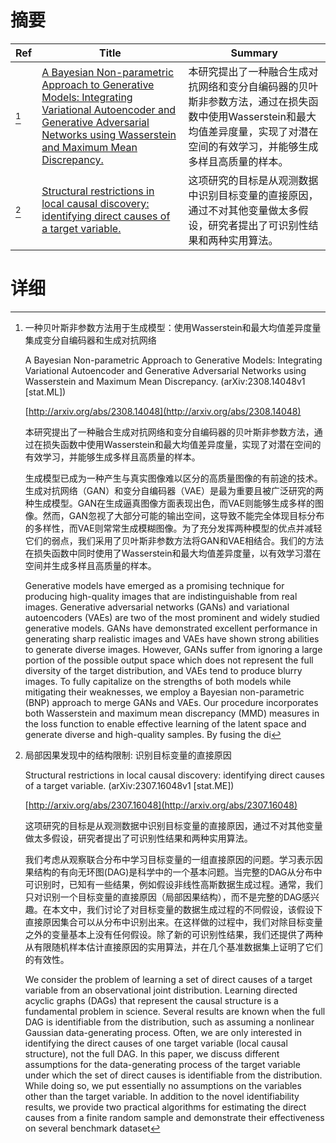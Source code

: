 # 摘要

| Ref | Title | Summary |
| --- | --- | --- |
| [^1] | [A Bayesian Non-parametric Approach to Generative Models: Integrating Variational Autoencoder and Generative Adversarial Networks using Wasserstein and Maximum Mean Discrepancy.](http://arxiv.org/abs/2308.14048) | 本研究提出了一种融合生成对抗网络和变分自编码器的贝叶斯非参数方法，通过在损失函数中使用Wasserstein和最大均值差异度量，实现了对潜在空间的有效学习，并能够生成多样且高质量的样本。 |
| [^2] | [Structural restrictions in local causal discovery: identifying direct causes of a target variable.](http://arxiv.org/abs/2307.16048) | 这项研究的目标是从观测数据中识别目标变量的直接原因，通过不对其他变量做太多假设，研究者提出了可识别性结果和两种实用算法。 |

# 详细

[^1]: 一种贝叶斯非参数方法用于生成模型：使用Wasserstein和最大均值差异度量集成变分自编码器和生成对抗网络

    A Bayesian Non-parametric Approach to Generative Models: Integrating Variational Autoencoder and Generative Adversarial Networks using Wasserstein and Maximum Mean Discrepancy. (arXiv:2308.14048v1 [stat.ML])

    [http://arxiv.org/abs/2308.14048](http://arxiv.org/abs/2308.14048)

    本研究提出了一种融合生成对抗网络和变分自编码器的贝叶斯非参数方法，通过在损失函数中使用Wasserstein和最大均值差异度量，实现了对潜在空间的有效学习，并能够生成多样且高质量的样本。

    

    生成模型已成为一种产生与真实图像难以区分的高质量图像的有前途的技术。生成对抗网络（GAN）和变分自编码器（VAE）是最为重要且被广泛研究的两种生成模型。GAN在生成逼真图像方面表现出色，而VAE则能够生成多样的图像。然而，GAN忽视了大部分可能的输出空间，这导致不能完全体现目标分布的多样性，而VAE则常常生成模糊图像。为了充分发挥两种模型的优点并减轻它们的弱点，我们采用了贝叶斯非参数方法将GAN和VAE相结合。我们的方法在损失函数中同时使用了Wasserstein和最大均值差异度量，以有效学习潜在空间并生成多样且高质量的样本。

    Generative models have emerged as a promising technique for producing high-quality images that are indistinguishable from real images. Generative adversarial networks (GANs) and variational autoencoders (VAEs) are two of the most prominent and widely studied generative models. GANs have demonstrated excellent performance in generating sharp realistic images and VAEs have shown strong abilities to generate diverse images. However, GANs suffer from ignoring a large portion of the possible output space which does not represent the full diversity of the target distribution, and VAEs tend to produce blurry images. To fully capitalize on the strengths of both models while mitigating their weaknesses, we employ a Bayesian non-parametric (BNP) approach to merge GANs and VAEs. Our procedure incorporates both Wasserstein and maximum mean discrepancy (MMD) measures in the loss function to enable effective learning of the latent space and generate diverse and high-quality samples. By fusing the di
    
[^2]: 局部因果发现中的结构限制: 识别目标变量的直接原因

    Structural restrictions in local causal discovery: identifying direct causes of a target variable. (arXiv:2307.16048v1 [stat.ME])

    [http://arxiv.org/abs/2307.16048](http://arxiv.org/abs/2307.16048)

    这项研究的目标是从观测数据中识别目标变量的直接原因，通过不对其他变量做太多假设，研究者提出了可识别性结果和两种实用算法。

    

    我们考虑从观察联合分布中学习目标变量的一组直接原因的问题。学习表示因果结构的有向无环图(DAG)是科学中的一个基本问题。当完整的DAG从分布中可识别时，已知有一些结果，例如假设非线性高斯数据生成过程。通常，我们只对识别一个目标变量的直接原因（局部因果结构），而不是完整的DAG感兴趣。在本文中，我们讨论了对目标变量的数据生成过程的不同假设，该假设下直接原因集合可以从分布中识别出来。在这样做的过程中，我们对除目标变量之外的变量基本上没有任何假设。除了新的可识别性结果，我们还提供了两种从有限随机样本估计直接原因的实用算法，并在几个基准数据集上证明了它们的有效性。

    We consider the problem of learning a set of direct causes of a target variable from an observational joint distribution. Learning directed acyclic graphs (DAGs) that represent the causal structure is a fundamental problem in science. Several results are known when the full DAG is identifiable from the distribution, such as assuming a nonlinear Gaussian data-generating process. Often, we are only interested in identifying the direct causes of one target variable (local causal structure), not the full DAG. In this paper, we discuss different assumptions for the data-generating process of the target variable under which the set of direct causes is identifiable from the distribution. While doing so, we put essentially no assumptions on the variables other than the target variable. In addition to the novel identifiability results, we provide two practical algorithms for estimating the direct causes from a finite random sample and demonstrate their effectiveness on several benchmark dataset
    

